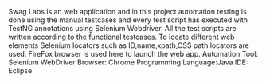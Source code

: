 Swag Labs is an web application and in this project automation testing is done using the manual testcases and every test script has executed with TestNG annotations using Selenium Webdriver. All the test scripts are written according to the functional testcases. To locate different web elements Selenium locators such as ID,name,xpath,CSS path locators are used. FireFox browser is used here to launch the web app.
Automation Tool: Selenium WebDriver
Browser: Chrome
Programming Language:Java
IDE: Eclipse
